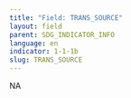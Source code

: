```yaml
---
title: "Field: TRANS_SOURCE"
layout: field
parent: SDG_INDICATOR_INFO
language: en
indicator: 1-1-1b
slug: TRANS_SOURCE
---
```

NA